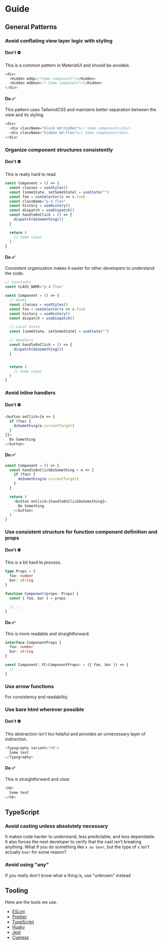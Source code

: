 # Guide

## General Patterns

### Avoid conflating view layer logic with styling

#### Don't ⛔️

This is a common pattern in MaterialUI and should be avoided.

```typescript
<div>
  <Hidden mdUp>/*Some component*/</Hidden>
  <Hidden mdDown>/* Some component*/</Hidden>
</div>
```

#### Do ✅

This pattern uses TailwindCSS and maintains better separation between the view
and its styling

```typescript
<div>
  <div className="block md:hidden">// Some component</div>
  <div className="hidden md:flex">// Some component</div>
</div>
```

### Organize component structures consistently

#### Don't ⛔️

This is really hard to read.

```typescript
const Component = () => {
  const classes = useStyles()
  const [someState, setSomeState] = useState("")
  const foo = useSelector(s => s.foo)
  const className="p-4 flex"
  const history = useHistory()
  const dispatch = useDispatch()
  const handleOnClick = () => {
    dispatch(doSomething())
  }

  return (
    // Some views
  )
}
```

#### Do ✅

Consistent organization makes it easier for other developers to understand the
code.

```typescript
// Constants
const CLASS_NAME="p-4 flex"

const Component = () => {
  // Hooks
  const classes = useStyles()
  const foo = useSelector(s => s.foo)
  const history = useHistory()
  const dispatch = useDispatch()

  // Local State
  const [someState, setSomeState] = useState("")

  // Handlers
  const handleOnClick = () => {
    dispatch(doSomething())
  }


  return (
    // Some views
  )
}
```

### Avoid inline handlers

#### Don't ⛔️

```typescript
<button onClick={e => {
  if (foo) {
    doSomething(e.currentTarget)
  }
}}>
  Do Something
</button>
```

#### Do ✅

```typescript
const Component = () => {
  const handleOnClickDoSomething = e => {
    if (foo) {
      doSomething(e.currentTarget)
    }
  }

  return (
    <button onClick={handleOnClickDoSomething}>
      Do Something
    </button>
  )
}
```

### Use consistent structure for function component definition and props

#### Don't ⛔️

This is a bit hard to process.

```typescript
type Props = {
  foo: number
  bar: string
}

function Component(props: Props) {
  const { foo, bar } = props

  // ...
}
```

#### Do ✅

This is more readable and straightforward.

```typescript
interface ComponentProps {
  foo: number
  bar: string
}

const Component: FC<ComponentProps> = ({ foo, bar }) => {
  // ...
}
```

### Use arrow functions

For consistency and readability.

### Use bare html wherever possible

#### Don't ⛔️

This abstraction isn't too helpful and provides an unnecessary layer of
indirection.

```typescript
<Typography variant="h6">
  Some text
</Typography>
```

#### Do ✅

This is straightforward and clear.

```typescript
<h6>
  Some text
</h6>
```

## TypeScript

### Avoid casting unless absolutely necessary

It makes code harder to understand, less predictable, and less dependable. It
also forces the next developer to verify that the cast isn't breaking anything.
What if you do something like `x as User`, but the type of `x` isn't actually
`User` for some reason?

### Avoid using "any"

If you really don't know what a thing is, use "unknown" instead

## Tooling

Here are the tools we use.

- [ESLint](https://eslint.org/)
- [Prettier](https://prettier.io/)
- [TypeScript](https://www.typescriptlang.org/)
- [Husky](https://github.com/typicode/husky)
- [Jest](https://jestjs.io/)
- [Cypress](https://www.cypress.io/)
